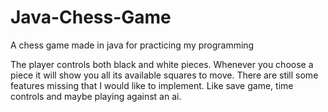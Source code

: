 # Java-Chess-Game
A chess game made in java for practicing my programming

The player controls both black and white pieces. Whenever you choose a piece it will show you all its available squares to move. 
There are still some features missing that I would like to implement. Like save game, time controls and maybe playing against an ai.
